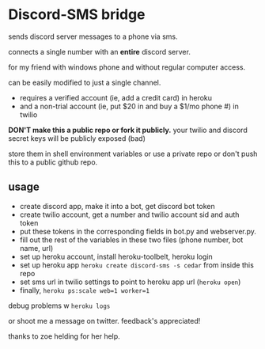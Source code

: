 # Discord-SMS bridge

sends discord server messages to a phone via sms.

connects a single number with an **entire** discord server.

for my friend with windows phone and without regular computer access.

can be easily modified to just a single channel.

* requires a verified account (ie, add a credit card) in heroku
* and a non-trial account (ie, put $20 in and buy a $1/mo phone #) in twilio

**DON'T make this a public repo or fork it publicly.**
your twilio and discord secret keys will be publicly exposed (bad)

store them in shell environment variables or use a private repo or don't push this to a public github repo.

## usage

* create discord app, make it into a bot, get discord bot token
* create twilio account, get a number and twilio account sid and auth token
* put these tokens in the corresponding fields in bot.py and webserver.py.
* fill out the rest of the variables in these two files (phone number, bot name, url)
* set up heroku account, install heroku-toolbelt, heroku login
* set up heroku app ```heroku create discord-sms -s cedar``` from inside this repo
* set sms url in twilio settings to point to heroku app url (```heroku open```)
* finally, ```heroku ps:scale web=1 worker=1```

debug problems w ```heroku logs```

or shoot me a message on twitter. feedback's appreciated!

thanks to zoe helding for her help.
